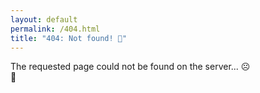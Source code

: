 ```yaml
---
layout: default
permalink: /404.html
title: "404: Not found! 💩"
---
```


The requested page could not be found on the server... ☹️ <br>
*<span id='page'></span>* 🤔

<script>
let page = document.getElementById("page");
page.innerHTML = new URL(window.location.href).pathname;
</script>
